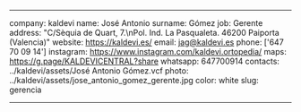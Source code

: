 ---

company: kaldevi
name: José Antonio
surname: Gómez
job: Gerente
address: "C/Sèquia de Quart, 7.\nPol. Ind. La Pasqualeta. 46200 Paiporta (Valencia)"
website: https://kaldevi.es/
email: jag@kaldevi.es
phone: ['647 70 09 14']
instagram: https://www.instagram.com/kaldevi.ortopedia/
maps: https://g.page/KALDEVICENTRAL?share
whatsapp: 647700914
contacts: ../kaldevi/assets/José Antonio Gómez.vcf
photo: ../kaldevi/assets/jose_antonio_gomez_gerente.jpg
color: white
slug: gerencia

---